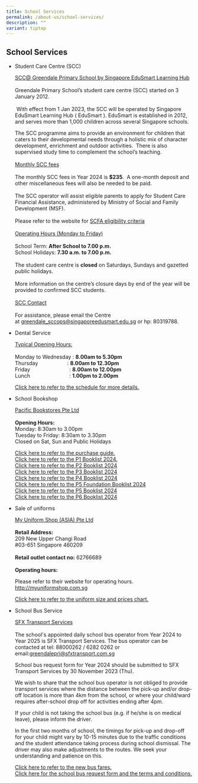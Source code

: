 ```yaml
---
title: School Services
permalink: /about-us/school-services/
description: ""
variant: tiptap
---
```

<h2><strong>School Services</strong></h2>
<ul>
<li>
<p>Student Care Centre (SCC)</p>
<p><u>SCC@ Greendale Primary School by Singapore EduSmart Learning Hub</u> 
<br>
<br>Greendale Primary School’s student care centre (SCC) started on 3 January
2012.
<br>
<br>&nbsp;With effect from 1 Jan 2023, the SCC will be operated by Singapore
EduSmart Learning Hub ( EduSmart ). EduSmart is established in 2012, and
serves more than 1,000 children across several Singapore schools.&nbsp;&nbsp;</p>
<p>The SCC programme aims to provide an environment for children that caters
to their developmental needs through a holistic mix of character development,
enrichment and outdoor activities.&nbsp; There is also supervised study
time to complement the school’s teaching.
<br>
<br><u>Monthly SCC fees</u> 
<br>
<br>The monthly SCC fees in Year 2024 is&nbsp;<strong>$235</strong>.&nbsp;
A one-month deposit and other miscellaneous fees will also be needed to
be paid.&nbsp;
<br>
<br>The SCC operator will assist eligible parents to apply for Student Care
Financial Assistance, administered by Ministry of Social and Family Development
(MSF).&nbsp;
<br>
<br>Please refer to the website for&nbsp;<a href="https://supportgowhere.life.gov.sg/schemes/SCFA/student-care-fee-assistance-scfa" rel="noopener noreferrer nofollow" target="_blank">SCFA eligibility criteria</a> 
<br>
<br><u>Operating Hours (Monday to Friday)</u> 
<br>
<br>School Term:&nbsp;<strong>After School to 7.00 p.m.</strong> 
<br>School Holidays:&nbsp;<strong>7.30 a.m. to 7.00 p.m.</strong> 
<br>
<br>The student care centre is&nbsp;<strong>closed</strong>&nbsp;on Saturdays,
Sundays and gazetted public holidays.
<br>
<br>More information on the centre’s closure days by end of the year will
be provided to confirmed SCC students.
<br>
<br><u>SCC Contact</u> 
<br>
<br>For assistance, please email the Centre at&nbsp;<a href="mailto:greendale_sccops@singaporeedusmart.edu.sg" rel="noopener noreferrer nofollow" target="_blank">greendale_sccops@singaporeedusmart.edu.sg</a> or
hp: 80319788.</p>
<p></p>
</li>
<li>
<p>Dental Service</p>
<p><u>Typical Opening Hours:</u> 
<br>
<br>Monday to Wednesday :&nbsp;<strong>8.00am to 5.30pm</strong> 
<br>Thursday&nbsp; &nbsp; &nbsp; &nbsp; &nbsp; &nbsp; &nbsp; &nbsp; &nbsp;
&nbsp; : <strong>8.00am to 12.30pm</strong> 
<br>Friday&nbsp; &nbsp; &nbsp; &nbsp; &nbsp; &nbsp; &nbsp; &nbsp; &nbsp; &nbsp;
&nbsp; &nbsp; &nbsp; &nbsp;:&nbsp;<strong>8.00am to 12.00pm</strong> 
<br>Lunch&nbsp; &nbsp; &nbsp; &nbsp; &nbsp; &nbsp; &nbsp; &nbsp; &nbsp; &nbsp;
&nbsp; &nbsp; &nbsp; &nbsp;:&nbsp;<strong>1.00pm to 2.00pm</strong> 
<br>
</p>
<p><a href="/files/Dental Schedule/dental schedule may 2024.pdf" rel="noopener noreferrer nofollow" target="_blank">Click here to refer to the schedule for more details.</a> 
</p>
<p></p>
</li>
<li>
<p>School Bookshop</p>
<p><u>Pacific Bookstores Pte Ltd</u> 
<br>
<br><strong>Opening Hours:</strong> 
<br>Monday: 8:30am to 3.00pm
<br>Tuesday to Friday: 8:30am to 3.30pm
<br>Closed on Sat, Sun and Public Holidays</p>
<p><a href="/files/School%20Services/pbguide2024.pdf" rel="noopener noreferrer nofollow" target="_blank">Click here to refer to the purchase guide.</a> 
<br><a href="/files/School%20Services/p1booklist2024.pdf" rel="noopener noreferrer nofollow" target="_blank">Click here to refer to the P1 Booklist 2024.</a> 
<br><a href="/files/School%20Services/p2booklist2024.pdf" rel="noopener noreferrer nofollow" target="_blank">Click here to refer to the P2 Booklist 2024</a> 
<br><a href="/files/School%20Services/p3booklist2024.pdf" rel="noopener noreferrer nofollow" target="_blank">Click here to refer to the P3 Booklist 2024</a> 
<br><a href="/files/School%20Services/p4booklist2024.pdf" rel="noopener noreferrer nofollow" target="_blank">Click here to refer to the P4 Booklist 2024</a> 
<br><a href="/files/School%20Services/p5fbooklist2024.pdf" rel="noopener noreferrer nofollow" target="_blank">Click here to refer to the P5 Foundation Booklist 2024</a> 
<br><a href="/files/School%20Services/p5booklist2024.pdf" rel="noopener noreferrer nofollow" target="_blank">Click here to refer to the P5 Booklist 2024</a> 
<br><a href="/files/School%20Services/p6booklist2024.pdf" rel="noopener noreferrer nofollow" target="_blank">Click here to refer to the P6 Booklist 2024</a> 
<br>
</p>
</li>
<li>
<p>Sale of uniforms</p>
<p><u>My Uniform Shop (ASIA) Pte Ltd</u> 
<br>
<br><strong>Retail Address:</strong> 
<br>209 New Upper Changi Road
<br>#03-651 Singapore 460209
<br>
<br><strong>Retail outlet contact no:</strong> 62766689
<br>
<br><strong>Operating hours:</strong> 
<br>
</p>
<p>Please refer to their website for operating hours. <a href="http://myuniformshop.com.sg" rel="noopener noreferrer nofollow" target="_blank">http://myuniformshop.com.sg</a>
</p>
<p><a href="/files/School%20Services/uniformsizeandpricechart.pdf" rel="noopener noreferrer nofollow" target="_blank">Click here to refer to the uniform size and prices chart.</a> 
<br>
</p>
<p></p>
</li>
<li>
<p>School Bus Service</p>
<p><u>SFX Transport Services</u> 
<br>
<br>The school's appointed daily school bus operator from Year 2024 to Year
2025 is SFX Transport Services. The bus operator can be contacted at tel:
88000262 / 6282 0262 or email:<a href="greendalepri@sfxtransport.com.sg" rel="noopener noreferrer nofollow" target="_blank">greendalepri@sfxtransport.com.sg</a>
</p>
<p>School bus request form for Year 2024 should be submitted to SFX Transport
Services by 30 November 2023 (Thu).</p>
<p>We wish to share that the school bus operator is not obliged to provide
transport services where the distance between the pick-up and/or drop-off
location is more than 4km from the school, or where your child/ward requires
after-school drop off for activities ending after 4pm.</p>
<p>If your child is not taking the school bus (e.g. if he/she is on medical
leave), please inform the driver.</p>
<p>In the first two months of school, the timings for pick-up and drop-off
for your child might vary by 10-15 minutes due to the traffic conditions
and the student attendance taking process during school dismissal. The
driver may also make adjustments to the routes. We seek your understanding
and patience on this.</p>
<p><a href="/files/School%20Services/school%20bus%20prices%202024%20and%202025.pdf" rel="noopener noreferrer nofollow" target="_blank">Click here to refer to the new bus fares. <br></a> 
<a href="/files/School%20Services/school%20bus%20request.pdf" rel="noopener noreferrer nofollow" target="_blank">Click here for the school bus request form and the terms and conditions.</a>
</p>
<p></p>
</li>
</ul>
<p></p>